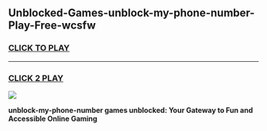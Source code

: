 
## Unblocked-Games-unblock-my-phone-number-Play-Free-wcsfw
<h3>
<a href="https://premium76.site?title=unblock-my-phone-number&ref=20M">CLICK TO PLAY</a></h3>
<hr>

<h3>
<a href="https://premium76.site?title=unblock-my-phone-number&ref=20M">CLICK 2 PLAY</a>
  
</h3>

<a href="https://premium76.site?title=unblock-my-phone-number&ref=19M"><img src="https://clearcache.store/games.png"></a>


**unblock-my-phone-number games unblocked: Your Gateway to Fun and Accessible Online Gaming**
